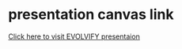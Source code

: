 # presentation canvas link

[Click here to visit EVOLVIFY presentaion](https://www.canva.com/design/DAGV6upecGw/wl14p0iS8dzI64ELPCb9Gg/edit?utm_content=DAGV6upecGw&utm_campaign=designshare&utm_medium=link2&utm_source=sharebutton)
